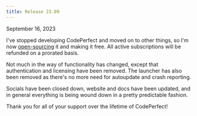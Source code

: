 ```yaml
---
title: Release 23.09
---
```


September 16, 2023

I've stopped developing CodePerfect and moved on to other things, so I'm now
[open-sourcing](https://github.com/codeperfect95/codeperfect) it and making it
free. All active subscriptions will be refunded on a prorated basis.

Not much in the way of functionality has changed, except that authentication and
licensing have been removed. The launcher has also been removed as there's no
more need for autoupdate and crash reporting.

Socials have been closed down, website and docs have been updated, and in
general everything is being wound down in a pretty predictable fashion.

Thank you for all of your support over the lifetime of CodePerfect!
